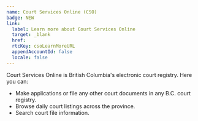 ```yaml
---
name: Court Services Online (CSO)
badge: NEW 
link: 
  label: Learn more about Court Services Online
  target: _blank
  href: 
  rtcKey: csoLearnMoreURL
  appendAccountId: false
  locale: false
---
```


Court Services Online is British Columbia's electronic court registry. Here you can:

- Make applications or file any other court documents in any B.C. court registry.
- Browse daily court listings across the province.
- Search court file information.